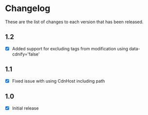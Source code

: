 # Changelog
These are the list of changes to each version that has been released.

## 1.2
- [x] Added support for excluding tags from modification using data-cdnify='false' 

## 1.1
- [x] Fixed issue with using CdnHost including path

## 1.0
- [x] Initial release